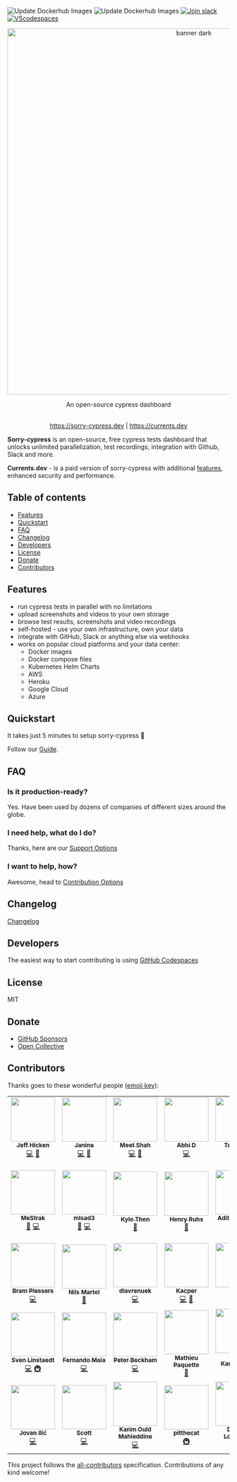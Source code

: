 ![Update Dockerhub Images](https://github.com/agoldis/sorry-cypress/workflows/Update%20Dockerhub%20Images/badge.svg?event=push)
![Update Dockerhub Images](https://github.com/agoldis/sorry-cypress/workflows/Lint%20and%20test/badge.svg)
<a href="https://join.slack.com/t/sorry-cypress/shared_invite/zt-eis1h6jl-tJELaD7q9UGEhMP8WHJOaw" target="_blank">![Join slack](https://img.shields.io/badge/join-slack-orange?logo=slack)<a/>
[![VScodespaces](https://img.shields.io/endpoint?url=https%3A%2F%2Faka.ms%2Fvso-badge)](https://docs.sorry-cypress.dev/development/development-guide#github-codespaces)

  

<div align="center">
<p align="center">
  <img width="830" alt="banner dark" src="https://user-images.githubusercontent.com/1637928/147379205-2fe4fb9d-49e6-4a2b-917b-2a28973d2a3a.png">
</p>

<div>An open-source cypress dashboard</div>
</div>

<br />
<p align="center">
  <a href="https://sorry-cypress.dev">https://sorry-cypress.dev</a> 
 | 
  <a href="https://currents.dev?utm_source=github_readme">https://currents.dev</a>
</p>


**Sorry-cypress** is an open-source, free cypress tests dashboard that unlocks unlimited parallelization, test recordings, integration with Github, Slack and more.

**Currents.dev** - is a paid version of sorry-cypress with additional [features](https://currents.notion.site/Features-Comparison-83229899965147eab011aba2a2fcd421), enhanced security and performance.

## Table of contents

- [Features](#features)
- [Quickstart](#quickstart)
- [FAQ](#faq)
- [Changelog](#changelog)
- [Developers](#developers)
- [License](#license)
- [Donate](#donate)
- [Contributors](#contributors)

## Features

- run cypress tests in parallel with no limitations
- upload screenshots and videos to your own storage
- browse test results, screenshots and video recordings
- self-hosted - use your own infrastructure, own your data
- integrate with GitHub, Slack or anything else via webhooks
- works on popular cloud platforms and your data center:
  - Docker images
  - Docker compose files
  - Kubernetes Helm Charts
  - AWS
  - Heroku
  - Google Cloud
  - Azure

## Quickstart

It takes just 5 minutes to setup sorry-cypress 🚀

Follow our [Guide](https://docs.sorry-cypress.dev/guide/get-started).

## FAQ

### Is it production-ready?

Yes. Have been used by dozens of companies of different sizes around the globe.

### I need help, what do I do?

Thanks, here are our [Support Options](https://docs.sorry-cypress.dev/support)

### I want to help, how?

Awesome, head to [Contribution Options](https://docs.sorry-cypress.dev/contributions)

## Changelog

[Changelog](https://docs.sorry-cypress.dev/development/changelog)
  
## Developers

The easiest way to start contributing is using [GitHub Codespaces](https://docs.sorry-cypress.dev/development/development-guide#github-codespaces)

## License

MIT

## Donate

- [GitHub Sponsors](https://github.com/sponsors/agoldis)
- [Open Collective](https://opencollective.com/sorry-cypress)

## Contributors

Thanks goes to these wonderful people ([emoji key](https://allcontributors.org/docs/en/emoji-key)):

<!-- ALL-CONTRIBUTORS-LIST:START - Do not remove or modify this section -->
<!-- prettier-ignore-start -->
<!-- markdownlint-disable -->
<table>
  <tr>
    <td align="center"><a href="http://jeffhicken.com"><img src="https://avatars3.githubusercontent.com/u/5297942?v=4?s=100" width="100px;" alt=""/><br /><sub><b>Jeff Hicken</b></sub></a><br /><a href="https://github.com/sorry-cypress/sorry-cypress/commits?author=jhicken" title="Code">💻</a> <a href="#ideas-jhicken" title="Ideas, Planning, & Feedback">🤔</a></td>
    <td align="center"><a href="https://github.com/janineahn"><img src="https://avatars3.githubusercontent.com/u/15375744?v=4?s=100" width="100px;" alt=""/><br /><sub><b>Janine</b></sub></a><br /><a href="https://github.com/sorry-cypress/sorry-cypress/commits?author=janineahn" title="Code">💻</a> <a href="https://github.com/sorry-cypress/sorry-cypress/commits?author=janineahn" title="Documentation">📖</a></td>
    <td align="center"><a href="https://github.com/xtroncode"><img src="https://avatars2.githubusercontent.com/u/3901381?v=4?s=100" width="100px;" alt=""/><br /><sub><b>Meet Shah</b></sub></a><br /><a href="https://github.com/sorry-cypress/sorry-cypress/commits?author=xtroncode" title="Code">💻</a> <a href="https://github.com/sorry-cypress/sorry-cypress/commits?author=xtroncode" title="Documentation">📖</a></td>
    <td align="center"><a href="https://github.com/abhidp"><img src="https://avatars0.githubusercontent.com/u/30851622?v=4?s=100" width="100px;" alt=""/><br /><sub><b>Abhi D</b></sub></a><br /><a href="https://github.com/sorry-cypress/sorry-cypress/commits?author=abhidp" title="Code">💻</a></td>
    <td align="center"><a href="https://github.com/TomaszG"><img src="https://avatars0.githubusercontent.com/u/873114?v=4?s=100" width="100px;" alt=""/><br /><sub><b>TomaszG</b></sub></a><br /><a href="https://github.com/sorry-cypress/sorry-cypress/commits?author=TomaszG" title="Code">💻</a> <a href="https://github.com/sorry-cypress/sorry-cypress/commits?author=TomaszG" title="Documentation">📖</a></td>
    <td align="center"><a href="https://www.linkedin.com/in/coreyshirk/"><img src="https://avatars1.githubusercontent.com/u/9434322?v=4?s=100" width="100px;" alt=""/><br /><sub><b>Corey Shirk</b></sub></a><br /><a href="https://github.com/sorry-cypress/sorry-cypress/commits?author=coreyshirk" title="Documentation">📖</a></td>
    <td align="center"><a href="https://github.com/nickcox"><img src="https://avatars0.githubusercontent.com/u/135552?v=4?s=100" width="100px;" alt=""/><br /><sub><b>nickcox</b></sub></a><br /><a href="https://github.com/sorry-cypress/sorry-cypress/commits?author=nickcox" title="Documentation">📖</a></td>
  </tr>
  <tr>
    <td align="center"><a href="https://github.com/MeStrak"><img src="https://avatars3.githubusercontent.com/u/31989238?v=4?s=100" width="100px;" alt=""/><br /><sub><b>MeStrak</b></sub></a><br /><a href="https://github.com/sorry-cypress/sorry-cypress/commits?author=MeStrak" title="Documentation">📖</a> <a href="https://github.com/sorry-cypress/sorry-cypress/commits?author=MeStrak" title="Code">💻</a></td>
    <td align="center"><a href="https://github.com/mlsad3"><img src="https://avatars2.githubusercontent.com/u/15711477?v=4?s=100" width="100px;" alt=""/><br /><sub><b>mlsad3</b></sub></a><br /><a href="https://github.com/sorry-cypress/sorry-cypress/commits?author=mlsad3" title="Documentation">📖</a> <a href="https://github.com/sorry-cypress/sorry-cypress/commits?author=mlsad3" title="Code">💻</a></td>
    <td align="center"><a href="https://github.com/KyleThenTR"><img src="https://avatars3.githubusercontent.com/u/52414395?v=4?s=100" width="100px;" alt=""/><br /><sub><b>Kyle Then</b></sub></a><br /><a href="https://github.com/sorry-cypress/sorry-cypress/commits?author=KyleThenTR" title="Documentation">📖</a></td>
    <td align="center"><a href="https://redaxmedia.com"><img src="https://avatars3.githubusercontent.com/u/1835397?v=4?s=100" width="100px;" alt=""/><br /><sub><b>Henry Ruhs</b></sub></a><br /><a href="#ideas-redaxmedia" title="Ideas, Planning, & Feedback">🤔</a></td>
    <td align="center"><a href="https://github.com/adityatr"><img src="https://avatars0.githubusercontent.com/u/9066230?v=4?s=100" width="100px;" alt=""/><br /><sub><b>Aditya Trivedi</b></sub></a><br /><a href="#content-adityatr" title="Content">🖋</a></td>
    <td align="center"><a href="https://github.com/StefanS-O"><img src="https://avatars2.githubusercontent.com/u/1253938?v=4?s=100" width="100px;" alt=""/><br /><sub><b>Stefan Schulte-Ortbeck</b></sub></a><br /><a href="https://github.com/sorry-cypress/sorry-cypress/commits?author=StefanS-O" title="Code">💻</a> <a href="#example-StefanS-O" title="Examples">💡</a> <a href="https://github.com/sorry-cypress/sorry-cypress/commits?author=StefanS-O" title="Documentation">📖</a> <a href="#ideas-StefanS-O" title="Ideas, Planning, & Feedback">🤔</a></td>
    <td align="center"><a href="https://github.com/tico24"><img src="https://avatars2.githubusercontent.com/u/45351296?v=4?s=100" width="100px;" alt=""/><br /><sub><b>Tim Collins</b></sub></a><br /><a href="#content-tico24" title="Content">🖋</a> <a href="#example-tico24" title="Examples">💡</a></td>
  </tr>
  <tr>
    <td align="center"><a href="http://www.webdevotion.be"><img src="https://avatars3.githubusercontent.com/u/50583?v=4?s=100" width="100px;" alt=""/><br /><sub><b>Bram Plessers</b></sub></a><br /><a href="https://github.com/sorry-cypress/sorry-cypress/commits?author=webdevotion" title="Code">💻</a></td>
    <td align="center"><a href="https://github.com/nilsmartel"><img src="https://avatars1.githubusercontent.com/u/28377948?v=4?s=100" width="100px;" alt=""/><br /><sub><b>Nils Martel</b></sub></a><br /><a href="https://github.com/sorry-cypress/sorry-cypress/commits?author=nilsmartel" title="Documentation">📖</a></td>
    <td align="center"><a href="https://github.com/dlavrenuek"><img src="https://avatars3.githubusercontent.com/u/20122620?v=4?s=100" width="100px;" alt=""/><br /><sub><b>dlavrenuek</b></sub></a><br /><a href="https://github.com/sorry-cypress/sorry-cypress/commits?author=dlavrenuek" title="Code">💻</a></td>
    <td align="center"><a href="https://github.com/Upgreydd"><img src="https://avatars3.githubusercontent.com/u/579481?v=4?s=100" width="100px;" alt=""/><br /><sub><b>Kacper</b></sub></a><br /><a href="https://github.com/sorry-cypress/sorry-cypress/commits?author=Upgreydd" title="Code">💻</a> <a href="https://github.com/sorry-cypress/sorry-cypress/commits?author=Upgreydd" title="Documentation">📖</a></td>
    <td align="center"><a href="https://github.com/DeniDoman"><img src="https://avatars3.githubusercontent.com/u/3439929?v=4?s=100" width="100px;" alt=""/><br /><sub><b>Denis</b></sub></a><br /><a href="https://github.com/sorry-cypress/sorry-cypress/commits?author=DeniDoman" title="Code">💻</a></td>
    <td align="center"><a href="http://lucasltinoco.github.io"><img src="https://avatars2.githubusercontent.com/u/42158644?v=4?s=100" width="100px;" alt=""/><br /><sub><b>Lucas Tinoco</b></sub></a><br /><a href="https://github.com/sorry-cypress/sorry-cypress/commits?author=lucasltinoco" title="Documentation">📖</a></td>
    <td align="center"><a href="https://github.com/juanjopb"><img src="https://avatars3.githubusercontent.com/u/44626438?v=4?s=100" width="100px;" alt=""/><br /><sub><b>JuanJose Perez</b></sub></a><br /><a href="https://github.com/sorry-cypress/sorry-cypress/commits?author=juanjopb" title="Code">💻</a></td>
  </tr>
  <tr>
    <td align="center"><a href="https://github.com/slinstaedt"><img src="https://avatars1.githubusercontent.com/u/682090?v=4?s=100" width="100px;" alt=""/><br /><sub><b>Sven Linstaedt</b></sub></a><br /><a href="https://github.com/sorry-cypress/sorry-cypress/commits?author=slinstaedt" title="Code">💻</a> <a href="#infra-slinstaedt" title="Infrastructure (Hosting, Build-Tools, etc)">🚇</a></td>
    <td align="center"><a href="https://github.com/fsmaia"><img src="https://avatars0.githubusercontent.com/u/968790?v=4?s=100" width="100px;" alt=""/><br /><sub><b>Fernando Maia</b></sub></a><br /><a href="https://github.com/sorry-cypress/sorry-cypress/commits?author=fsmaia" title="Code">💻</a></td>
    <td align="center"><a href="https://github.com/pbeckham"><img src="https://avatars.githubusercontent.com/u/1321331?v=4?s=100" width="100px;" alt=""/><br /><sub><b>Peter Beckham</b></sub></a><br /><a href="https://github.com/sorry-cypress/sorry-cypress/commits?author=pbeckham" title="Code">💻</a></td>
    <td align="center"><a href="https://www.linkedin.com/in/mathpaquette/"><img src="https://avatars.githubusercontent.com/u/4358455?v=4?s=100" width="100px;" alt=""/><br /><sub><b>Mathieu Paquette</b></sub></a><br /><a href="https://github.com/sorry-cypress/sorry-cypress/commits?author=mathpaquette" title="Documentation">📖</a></td>
    <td align="center"><a href="https://github.com/anishkargaonkar"><img src="https://avatars.githubusercontent.com/u/32673168?v=4?s=100" width="100px;" alt=""/><br /><sub><b>Anish Kargaonkar</b></sub></a><br /><a href="https://github.com/sorry-cypress/sorry-cypress/commits?author=anishkargaonkar" title="Code">💻</a></td>
    <td align="center"><a href="http://www.serial-experiments.com"><img src="https://avatars.githubusercontent.com/u/1116482?v=4?s=100" width="100px;" alt=""/><br /><sub><b>Bart Riepe</b></sub></a><br /><a href="https://github.com/sorry-cypress/sorry-cypress/commits?author=Aeolun" title="Code">💻</a></td>
    <td align="center"><a href="https://github.com/ImanMahmoudinasab"><img src="https://avatars.githubusercontent.com/u/5295554?v=4?s=100" width="100px;" alt=""/><br /><sub><b>Iman Mahmoudinasab</b></sub></a><br /><a href="https://github.com/sorry-cypress/sorry-cypress/commits?author=ImanMahmoudinasab" title="Code">💻</a></td>
  </tr>
  <tr>
    <td align="center"><a href="http://jovanilic.com"><img src="https://avatars.githubusercontent.com/u/15846154?v=4?s=100" width="100px;" alt=""/><br /><sub><b>Jovan Ilić</b></sub></a><br /><a href="https://github.com/sorry-cypress/sorry-cypress/commits?author=Zaista" title="Code">💻</a></td>
    <td align="center"><a href="http://www.scottux.com"><img src="https://avatars.githubusercontent.com/u/135884?v=4?s=100" width="100px;" alt=""/><br /><sub><b>Scott</b></sub></a><br /><a href="https://github.com/sorry-cypress/sorry-cypress/commits?author=scottux" title="Code">💻</a></td>
    <td align="center"><a href="https://www.karimould.dev/"><img src="https://avatars.githubusercontent.com/u/18060129?v=4?s=100" width="100px;" alt=""/><br /><sub><b>Karim Ould Mahieddine</b></sub></a><br /><a href="https://github.com/sorry-cypress/sorry-cypress/commits?author=karimould" title="Code">💻</a></td>
    <td align="center"><a href="https://github.com/pitthecat"><img src="https://avatars.githubusercontent.com/u/28391645?v=4?s=100" width="100px;" alt=""/><br /><sub><b>pitthecat</b></sub></a><br /><a href="#infra-pitthecat" title="Infrastructure (Hosting, Build-Tools, etc)">🚇</a></td>
    <td align="center"><a href="https://github.com/nijine"><img src="https://avatars.githubusercontent.com/u/37587636?v=4?s=100" width="100px;" alt=""/><br /><sub><b>Dmitriy Loshakov</b></sub></a><br /><a href="https://github.com/sorry-cypress/sorry-cypress/commits?author=nijine" title="Code">💻</a></td>
  </tr>
</table>

<!-- markdownlint-restore -->
<!-- prettier-ignore-end -->

<!-- ALL-CONTRIBUTORS-LIST:END -->

This project follows the [all-contributors](https://github.com/all-contributors/all-contributors) specification. Contributions of any kind welcome!

